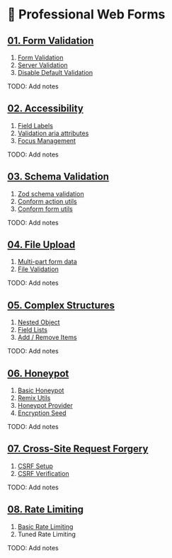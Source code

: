 # 📝 Professional Web Forms

## [01. Form Validation](./01.form-validation/)

1. [Form Validation](./01.form-validation/01.form-validation/)
2. [Server Validation](./01.form-validation/02.server-validation/)
3. [Disable Default Validation](./01.form-validation/03.no-validate/)

TODO: Add notes

## [02. Accessibility](./02.accessibility/)

1. [Field Labels](./02.accessibility/01.labels/)
2. [Validation aria attributes](./02.accessibility/02.aria/)
3. [Focus Management](./02.accessibility/03.focus/)

TODO: Add notes

## [03. Schema Validation](./03.schema-validation/)

1. [Zod schema validation](./03.schema-validation/01.zod/)
2. [Conform action utils](./03.schema-validation/02.conform-action/)
3. [Conform form utils](./03.schema-validation/03.conform-form/)

TODO: Add notes

## [04. File Upload](./04.file-upload/)

1. [Multi-part form data](./04.file-upload/01.multi-part/)
2. [File Validation](./04.file-upload/02.file-validation/)

TODO: Add notes

## [05. Complex Structures](./05.complex-structures/)

1. [Nested Object](./05.complex-structures/01.nested/)
2. [Field Lists](./05.complex-structures/02.lists/)
3. [Add / Remove Items](./05.complex-structures/03.add-remove/)

TODO: Add notes

## [06. Honeypot](./06.honeypot/)

1. [Basic Honeypot](./06.honeypot/01.basic/)
2. [Remix Utils](./06.honeypot/02.util/)
3. [Honeypot Provider](./06.honeypot/03.provider/)
4. [Encryption Seed](./06.honeypot/04.seed/)

TODO: Add notes

## [07. Cross-Site Request Forgery](./07.csrf/)

1. [CSRF Setup](./07.csrf/01.setup/)
2. [CSRF Verification](./07.csrf/02.verification/)

TODO: Add notes

## [08. Rate Limiting](./08.rate-limiting/)

1. [Basic Rate Limiting](./08.rate-limiting/01.basic/)
2. Tuned Rate Limiting

TODO: Add notes
